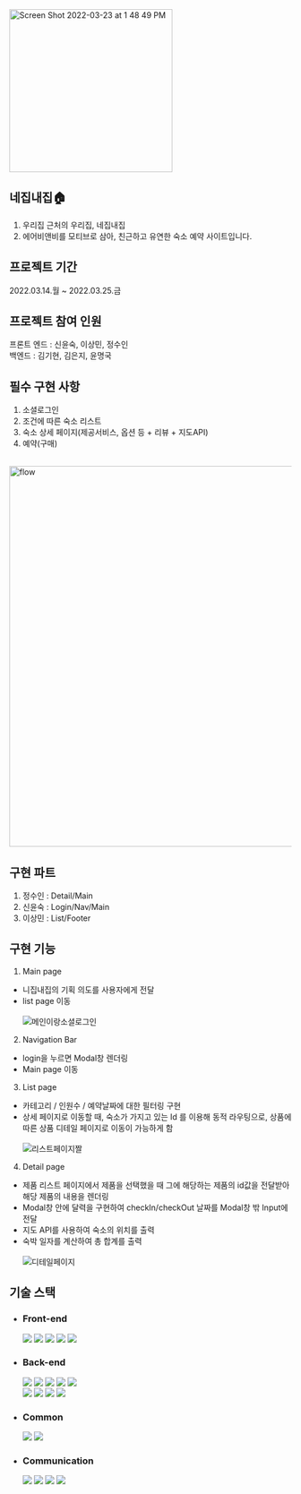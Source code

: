 <img width="291" alt="Screen Shot 2022-03-23 at 1 48 49 PM" src="https://user-images.githubusercontent.com/96307128/160246803-a9ea9f21-37eb-4bff-b8c2-1d055e7cadd5.png">
<br>

## 네집내집🏠

1. 우리집 근처의 우리집, 네집내집
2. 에어비앤비를 모티브로 삼아, 친근하고 유연한 숙소 예약 사이트입니다.

## 프로젝트 기간

2022.03.14.월 ~ 2022.03.25.금

## 프로젝트 참여 인원

프론트 엔드 : 신윤숙, 이상민, 정수인  
백엔드 : 김기현, 김은지, 윤명국

## 필수 구현 사항

1. 소셜로그인
2. 조건에 따른 숙소 리스트
3. 숙소 상세 페이지(제공서비스, 옵션 등 + 리뷰 + 지도API)
4. 예약(구매)<br><br>
<img width="680" alt="flow" src="https://user-images.githubusercontent.com/96307128/160084415-5b714c02-fe14-4dd9-ad39-980c9dac6493.png">

## 구현 파트

1. 정수인 : Detail/Main
2. 신윤숙 : Login/Nav/Main
3. 이상민 : List/Footer

## 구현 기능
1. Main page
 - 니집내집의 기획 의도를 사용자에게 전달
 - list page 이동<br><br>
 ![메인이랑소셜로그인](https://user-images.githubusercontent.com/96307128/160083972-224e8519-2e27-4937-ad36-e6a1e356d64e.gif)

2. Navigation Bar
 - login을 누르면 Modal창 렌더링
 - Main page 이동
 
3. List page
 - 카테고리 / 인원수 / 예약날짜에 대한 필터링 구현
 - 상세 페이지로 이동할 때, 숙소가 가지고 있는 Id 를 이용해 동적 라우팅으로, 상품에 따른 상품 디테일 페이지로 이동이 가능하게 함<br><br>
 ![리스트페이지짤](https://user-images.githubusercontent.com/96307128/160084264-f66ef696-a57b-4ab9-8f3a-05396a140fb3.gif)

4. Detail page
 - 제품 리스트 페이지에서 제품을 선택했을 때 그에 해당하는 제품의 id값을 전달받아 해당 제품의 내용을 렌더링
 - Modal창 안에 달력을 구현하여 checkIn/checkOut 날짜를 Modal창 밖 Input에 전달
 - 지도 API를 사용하여 숙소의 위치를 출력
 - 숙박 일자를 계산하여 총 합계를 출력<br><br>
![디테일페이지](https://user-images.githubusercontent.com/96307128/160084293-a8b36541-8457-4850-9a97-3ed838cace2e.gif)

## 기술 스택
 * ### Front-end  
    <a href="#"><img src="https://img.shields.io/badge/HTML-DD4B25?style=plastic&logo=html&logoColor=white"/></a>
    <a href="#"><img src="https://img.shields.io/badge/SASS-254BDD?style=plastic&logo=sass&logoColor=white"/></a>
    <a href="#"><img src="https://img.shields.io/badge/javascript-EFD81D?style=plastic&logo=javascript&logoColor=white"/></a>
    <a href="#"><img src="https://img.shields.io/badge/React-68D5F3?style=plastic&logo=react&logoColor=white"/></a>
    <a href="#"><img src="https://img.shields.io/badge/styled components-f2af9b?style=plastic&logo=styled-components &logoColor=white"/></a>
    
 * ### Back-end  
    <a href="#"><img src="https://img.shields.io/badge/python-3873A9?style=plastic&logo=python&logoColor=white"/></a>
    <a href="#"><img src="https://img.shields.io/badge/Django-0B4B33?style=plastic&logo=django&logoColor=white"/></a>
    <a href="#"><img src="https://img.shields.io/badge/MySQL-005E85?style=plastic&logo=mysql&logoColor=white"/></a>
    <a href="#"><img src="https://img.shields.io/badge/bcrypt-525252?style=plastic&logo=bcrypt&logoColor=white"/></a>
    <a href="#"><img src="https://img.shields.io/badge/postman-F76934?style=plastic&logo=postman&logoColor=white"/></a> <br/>
    <a href="#"><img src="https://img.shields.io/badge/docker-0040FF?style=plastic&logo=docker&logoColor=white"/></a> 
    <a href="#"><img src="https://img.shields.io/badge/AWS RDS-FF9701?style=plastic&logo=rds&logoColor=white"/></a>
    <a href="#"><img src="https://img.shields.io/badge/AWS S3-FF9701?style=plastic&logo=rds&logoColor=white"/></a>
    <a href="#"><img src="https://img.shields.io/badge/AWS EC2-FF9701?style=plastic&logo=rds&logoColor=white"/></a>
    
* ### Common  
    <a href="#"><img src="https://img.shields.io/badge/git-E84E32?style=plastic&logo=git&logoColor=white"/></a>
    <a href="#"><img src="https://img.shields.io/badge/RESTful API-415296?style=plastic&logoColor=white"/></a>
* ### Communication  
    <a href="#"><img src="https://img.shields.io/badge/github-1B1E23?style=plastic&logo=github&logoColor=white"/></a>
    <a href="#"><img src="https://img.shields.io/badge/Slack-D91D57?style=plastic&logo=slack&logoColor=white"/></a>
    <a href="#"><img src="https://img.shields.io/badge/Trello-2580F7?style=plastic&logo=trello&logoColor=white"/></a>
    <a href="#"><img src="https://img.shields.io/badge/Notion-F7F7F7?style=plastic&logo=notion&logoColor=black"/></a>
